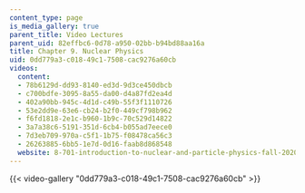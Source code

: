 ```yaml
---
content_type: page
is_media_gallery: true
parent_title: Video Lectures
parent_uid: 82effbc6-0d78-a950-02bb-b94bd88aa16a
title: Chapter 9. Nuclear Physics
uid: 0dd779a3-c018-49c1-7508-cac9276a60cb
videos:
  content:
  - 78b6129d-dd93-8140-ed3d-9d3ce450dbcb
  - c700bdfe-3095-8a55-da00-d4a87fd2ea4d
  - 402a90bb-945c-4d1d-c49b-55f3f1110726
  - 53e2dd9e-63e6-cb24-b2f0-449cf798b962
  - f6fd1818-2e1c-b960-1b9c-70c529d14822
  - 3a7a38c6-5191-351d-6cb4-b055ad7eece0
  - 7d3eb709-970a-c5f1-1b75-f08478ca56c3
  - 26263885-6bb5-1e7d-0d16-faab8d868548
  website: 8-701-introduction-to-nuclear-and-particle-physics-fall-2020
---
```



{{< video-gallery "0dd779a3-c018-49c1-7508-cac9276a60cb" >}}

